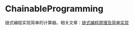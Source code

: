 # ChainableProgramming
链式编程实现简单的计算器。相关文章：[链式编程原理及简单实现](http://ibloodline.com/articles/2016/01/26/chainable-programming.html)
